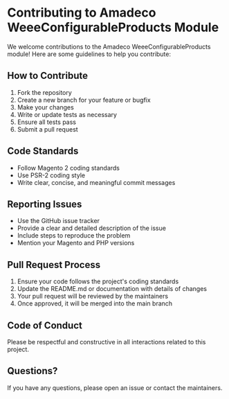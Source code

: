 # Contributing to Amadeco WeeeConfigurableProducts Module

We welcome contributions to the Amadeco WeeeConfigurableProducts module! Here are some guidelines to help you contribute:

## How to Contribute

1. Fork the repository
2. Create a new branch for your feature or bugfix
3. Make your changes
4. Write or update tests as necessary
5. Ensure all tests pass
6. Submit a pull request

## Code Standards

- Follow Magento 2 coding standards
- Use PSR-2 coding style
- Write clear, concise, and meaningful commit messages

## Reporting Issues

- Use the GitHub issue tracker
- Provide a clear and detailed description of the issue
- Include steps to reproduce the problem
- Mention your Magento and PHP versions

## Pull Request Process

1. Ensure your code follows the project's coding standards
2. Update the README.md or documentation with details of changes
3. Your pull request will be reviewed by the maintainers
4. Once approved, it will be merged into the main branch

## Code of Conduct

Please be respectful and constructive in all interactions related to this project.

## Questions?

If you have any questions, please open an issue or contact the maintainers.